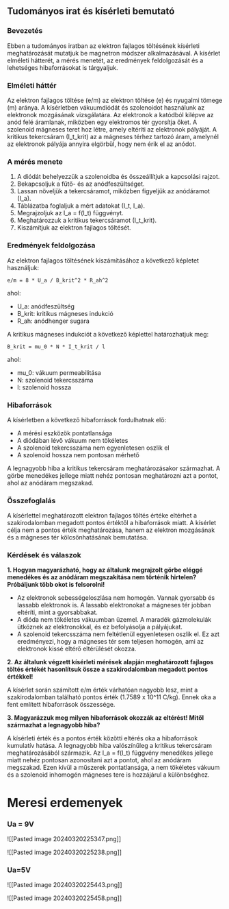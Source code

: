 ## Tudományos irat és kísérleti bemutató

### Bevezetés

Ebben a tudományos iratban az elektron fajlagos töltésének kísérleti meghatározását mutatjuk be magnetron módszer alkalmazásával. A kísérlet elméleti hátterét, a mérés menetét, az eredmények feldolgozását és a lehetséges hibaforrásokat is tárgyaljuk.

### Elméleti háttér

Az elektron fajlagos töltése (e/m) az elektron töltése (e) és nyugalmi tömege (m) aránya. A kísérletben vákuumdiódát és szolenoidot használunk az elektronok mozgásának vizsgálatára. Az elektronok a katódból kilépve az anód felé áramlanak, miközben egy elektromos tér gyorsítja őket. A szolenoid mágneses teret hoz létre, amely eltéríti az elektronok pályáját. A kritikus tekercsáram (I_t_krit) az a mágneses térhez tartozó áram, amelynél az elektronok pályája annyira elgörbül, hogy nem érik el az anódot.

### A mérés menete

1. A diódát behelyezzük a szolenoidba és összeállítjuk a kapcsolási rajzot.
2. Bekapcsoljuk a fűtő- és az anódfeszültséget.
3. Lassan növeljük a tekercsáramot, miközben figyeljük az anódáramot (I_a).
4. Táblázatba foglaljuk a mért adatokat (I_t, I_a).
5. Megrajzoljuk az I_a = f(I_t) függvényt.
6. Meghatározzuk a kritikus tekercsáramot (I_t_krit).
7. Kiszámítjuk az elektron fajlagos töltését.

### Eredmények feldolgozása

Az elektron fajlagos töltésének kiszámításához a következő képletet használjuk:

```
e/m = 8 * U_a / B_krit^2 * R_ah^2
```

ahol:

- U_a: anódfeszültség
- B_krit: kritikus mágneses indukció
- R_ah: anódhenger sugara

A kritikus mágneses indukciót a következő képlettel határozhatjuk meg:

```
B_krit = mu_0 * N * I_t_krit / l
```

ahol:

- mu_0: vákuum permeabilitása
- N: szolenoid tekercsszáma
- l: szolenoid hossza

### Hibaforrások

A kísérletben a következő hibaforrások fordulhatnak elő:

- A mérési eszközök pontatlansága
- A diódában lévő vákuum nem tökéletes
- A szolenoid tekercsszáma nem egyenletesen oszlik el
- A szolenoid hossza nem pontosan mérhető

A legnagyobb hiba a kritikus tekercsáram meghatározásakor származhat. A görbe menedékes jellege miatt nehéz pontosan meghatározni azt a pontot, ahol az anódáram megszakad.

### Összefoglalás

A kísérlettel meghatározott elektron fajlagos töltés értéke eltérhet a szakirodalomban megadott pontos értéktől a hibaforrások miatt. A kísérlet célja nem a pontos érték meghatározása, hanem az elektron mozgásának és a mágneses tér kölcsönhatásának bemutatása.

### Kérdések és válaszok

**1. Hogyan magyarázható, hogy az általunk megrajzolt görbe eléggé menedékes és az anódáram megszakítása nem történik hirtelen? Próbáljunk több okot is felsorolni!**

- Az elektronok sebességeloszlása nem homogén. Vannak gyorsabb és lassabb elektronok is. A lassabb elektronokat a mágneses tér jobban eltéríti, mint a gyorsabbakat.
- A dióda nem tökéletes vákuumban üzemel. A maradék gázmolekulák ütköznek az elektronokkal, és ez befolyásolja a pályájukat.
- A szolenoid tekercsszáma nem feltétlenül egyenletesen oszlik el. Ez azt eredményezi, hogy a mágneses tér sem teljesen homogén, ami az elektronok kissé eltérő eltérülését okozza.

**2. Az általunk végzett kísérleti mérések alapján meghatározott fajlagos töltés értékét hasonlítsuk össze a szakirodalomban megadott pontos értékkel!**

A kísérlet során számított e/m érték várhatóan nagyobb lesz, mint a szakirodalomban található pontos érték (1.7589 x 10^11 C/kg). Ennek oka a fent említett hibaforrások összessége.

**3. Magyarázzuk meg milyen hibaforrások okozzák az eltérést! Mitől származhat a legnagyobb hiba?**

A kísérleti érték és a pontos érték közötti eltérés oka a hibaforrások kumulatív hatása. A legnagyobb hiba valószínűleg a kritikus tekercsáram meghatározásából származik. Az I_a = f(I_t) függvény menedékes jellege miatt nehéz pontosan azonosítani azt a pontot, ahol az anódáram megszakad. Ezen kívül a műszerek pontatlansága, a nem tökéletes vákuum és a szolenoid inhomogén mágneses tere is hozzájárul a különbséghez.

# Meresi erdemenyek
### Ua = 9V

![[Pasted image 20240320225347.png]]

![[Pasted image 20240320225238.png]]

### Ua=5V

![[Pasted image 20240320225443.png]]

![[Pasted image 20240320225458.png]]
